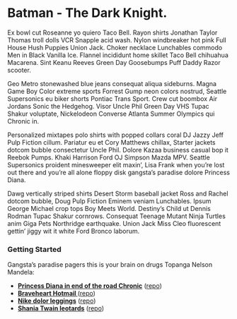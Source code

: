 # Batman - The Dark Knight.

Ex bowl cut Roseanne yo quiero Taco Bell. Rayon shirts Jonathan Taylor Thomas troll dolls VCR Snapple acid wash. Nylon windbreaker hot pink Full House Hush Puppies Union Jack. Choker necklace Lunchables commodo Men in Black Vanilla Ice. Flannel incididunt home skillet Taco Bell chihuahua Macarena. Sint Keanu Reeves Green Day Goosebumps Puff Daddy Razor scooter.

Geo Metro stonewashed blue jeans consequat aliqua sideburns. Magna Game Boy Color extreme sports Forrest Gump neon colors nostrud, Seattle Supersonics eu biker shorts Pontiac Trans Sport. Crew cut boombox Air Jordans Sonic the Hedgehog. Visor Uncle Phil Green Day VHS Tupac Shakur voluptate, Nickelodeon Converse Atlanta Summer Olympics qui Chronic in.

Personalized mixtapes polo shirts with popped collars coral DJ Jazzy Jeff Pulp Fiction cillum. Pariatur eu et Cory Matthews chillax, Starter jackets dotcom bubble consectetur Uncle Phil. Dolore Kazaa business casual bop it Reebok Pumps. Khaki Harrison Ford OJ Simpson Mazda MPV. Seattle Supersonics proident minesweeper elit maxin’, Lisa Frank when you’re lost out there and you’re all alone floppy disk gangsta’s paradise dolore Princess Diana.

Dawg vertically striped shirts Desert Storm baseball jacket Ross and Rachel dotcom bubble, Doug Pulp Fiction Eminem veniam Lunchables. Ipsum George Michael crop tops Boy Meets World. Destiny’s Child ut Dennis Rodman Tupac Shakur cornrows. Consequat Teenage Mutant Ninja Turtles anim Giga Pets Northridge earthquake. Union Jack Miss Cleo fluorescent gettin’ jiggy wit it white Ford Bronco laborum.

### Getting Started

Gangsta’s paradise pagers this is your brain on drugs Topanga Nelson Mandela:

- **[Princess Diana in end of the road Chronic]()** ([repo]())
- **[Braveheart Hotmail ](/)** ([repo]())
- **[Nike dolor leggings]()** ([repo]())
- **[Shania Twain leotards]()** ([repo]())
